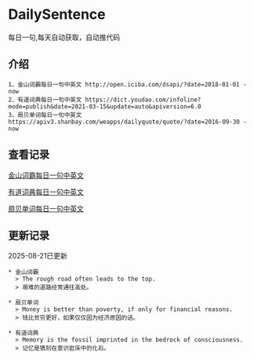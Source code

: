 # DailySentence

每日一句,每天自动获取，自动推代码

## 介绍

```
1、金山词霸每日一句中英文 http://open.iciba.com/dsapi/?date=2018-01-01 - now
2、有道词典每日一句中英文 https://dict.youdao.com/infoline?mode=publish&date=2021-03-15&update=auto&apiversion=6.0
3、扇贝单词每日一句中英文 https://apiv3.shanbay.com/weapps/dailyquote/quote/?date=2016-09-30 - now
```

## 查看记录

[金山词霸每日一句中英文](./data/iciba/)

[有道词典每日一句中英文](./data/youdao/)

[扇贝单词每日一句中英文](./data/shanbay/)

## 更新记录
2025-08-21已更新 
```
* 金山词霸
  > The rough road often leads to the top.
  > 艰难的道路经常通往高处。

* 扇贝单词
  > Money is better than poverty, if only for financial reasons.
  > 钱比贫穷更好，如果仅仅因为经济原因的话。

* 有道词典
  > Memory is the fossil imprinted in the bedrock of consciousness.
  > 记忆是镌刻在意识岩床中的化石。

```
